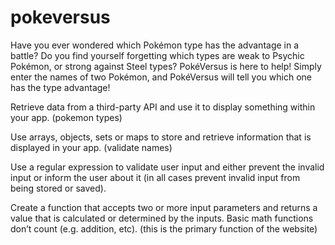 # pokeversus

Have you ever wondered which Pokémon type has the advantage in a battle? Do you find yourself forgetting which types are weak to Psychic Pokémon, or strong against Steel types? PokéVersus is here to help! Simply enter the names of two Pokémon, and PokéVersus will tell you which one has the type advantage!


Retrieve data from a third-party API and use it to display something within your app. (pokemon types)

Use arrays, objects, sets or maps to store and retrieve information that is displayed in your app. (validate names)

Use a regular expression to validate user input and either prevent the invalid input or inform the user about it (in all cases prevent invalid input from being stored or saved).

Create a function that accepts two or more input parameters and returns a value that is calculated or determined by the inputs.  Basic math functions don’t count (e.g. addition, etc). (this is the primary function of the website)